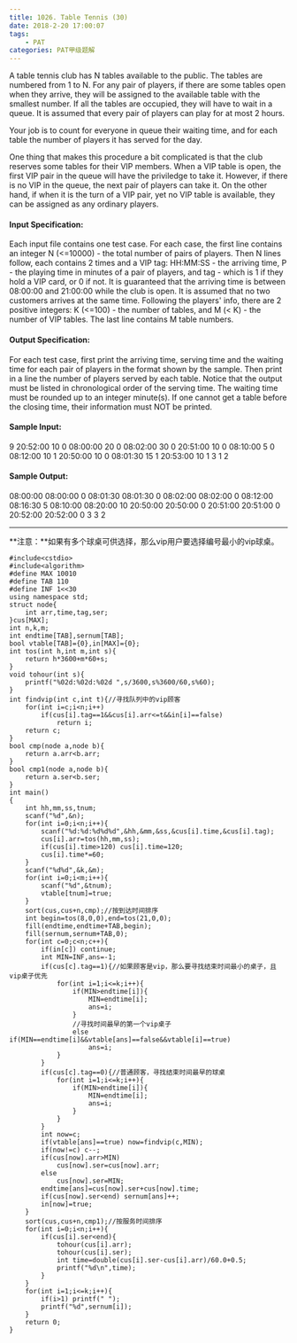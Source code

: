 ```yaml
---
title: 1026. Table Tennis (30)
date: 2018-2-20 17:00:07
tags: 
	- PAT
categories: PAT甲级题解
---
```


A table tennis club has N tables available to the public. The tables are numbered from 1 to N. For any pair of players, if there are some tables open when they arrive, they will be assigned to the available table with the smallest number. If all the tables are occupied, they will have to wait in a queue. It is assumed that every pair of players can play for at most 2 hours.

Your job is to count for everyone in queue their waiting time, and for each table the number of players it has served for the day.

One thing that makes this procedure a bit complicated is that the club reserves some tables for their VIP members. When a VIP table is open, the first VIP pair in the queue will have the priviledge to take it. However, if there is no VIP in the queue, the next pair of players can take it. On the other hand, if when it is the turn of a VIP pair, yet no VIP table is available, they can be assigned as any ordinary players.

#### Input Specification:

Each input file contains one test case. For each case, the first line contains an integer N (<=10000) - the total number of pairs of players. Then N lines follow, each contains 2 times and a VIP tag: HH:MM:SS - the arriving time, P - the playing time in minutes of a pair of players, and tag - which is 1 if they hold a VIP card, or 0 if not. It is guaranteed that the arriving time is between 08:00:00 and 21:00:00 while the club is open. It is assumed that no two customers arrives at the same time. Following the players' info, there are 2 positive integers: K (<=100) - the number of tables, and M (< K) - the number of VIP tables. The last line contains M table numbers.

#### Output Specification:

For each test case, first print the arriving time, serving time and the waiting time for each pair of players in the format shown by the sample. Then print in a line the number of players served by each table. Notice that the output must be listed in chronological order of the serving time. The waiting time must be rounded up to an integer minute(s). If one cannot get a table before the closing time, their information must NOT be printed.

#### Sample Input:
9
20:52:00 10 0
08:00:00 20 0
08:02:00 30 0
20:51:00 10 0
08:10:00 5 0
08:12:00 10 1
20:50:00 10 0
08:01:30 15 1
20:53:00 10 1
3 1
2
#### Sample Output:
08:00:00 08:00:00 0
08:01:30 08:01:30 0
08:02:00 08:02:00 0
08:12:00 08:16:30 5
08:10:00 08:20:00 10
20:50:00 20:50:00 0
20:51:00 20:51:00 0
20:52:00 20:52:00 0
3 3 2
***

**注意：**如果有多个球桌可供选择，那么vip用户要选择编号最小的vip球桌。

```
#include<cstdio>
#include<algorithm>
#define MAX 10010
#define TAB 110
#define INF 1<<30
using namespace std;
struct node{
    int arr,time,tag,ser;
}cus[MAX];
int n,k,m;
int endtime[TAB],sernum[TAB];
bool vtable[TAB]={0},in[MAX]={0};
int tos(int h,int m,int s){
    return h*3600+m*60+s;
}
void tohour(int s){
    printf("%02d:%02d:%02d ",s/3600,s%3600/60,s%60);
}
int findvip(int c,int t){//寻找队列中的vip顾客
    for(int i=c;i<n;i++)
        if(cus[i].tag==1&&cus[i].arr<=t&&in[i]==false)
            return i;
    return c;
}
bool cmp(node a,node b){
    return a.arr<b.arr;
}
bool cmp1(node a,node b){
    return a.ser<b.ser;
}
int main()
{
    int hh,mm,ss,tnum;
    scanf("%d",&n);
    for(int i=0;i<n;i++){
        scanf("%d:%d:%d%d%d",&hh,&mm,&ss,&cus[i].time,&cus[i].tag);
        cus[i].arr=tos(hh,mm,ss);
        if(cus[i].time>120) cus[i].time=120;
        cus[i].time*=60;
    }
    scanf("%d%d",&k,&m);
    for(int i=0;i<m;i++){
        scanf("%d",&tnum);
        vtable[tnum]=true;
    }
    sort(cus,cus+n,cmp);//按到达时间排序
    int begin=tos(8,0,0),end=tos(21,0,0);
    fill(endtime,endtime+TAB,begin);
    fill(sernum,sernum+TAB,0);
    for(int c=0;c<n;c++){
        if(in[c]) continue;
        int MIN=INF,ans=-1;
        if(cus[c].tag==1){//如果顾客是vip，那么要寻找结束时间最小的桌子，且vip桌子优先
            for(int i=1;i<=k;i++){
                if(MIN>endtime[i]){
                    MIN=endtime[i];
                    ans=i;
                }
                //寻找时间最早的第一个vip桌子
                else if(MIN==endtime[i]&&vtable[ans]==false&&vtable[i]==true)
                    ans=i;
            }
        }
        if(cus[c].tag==0){//普通顾客，寻找结束时间最早的球桌
            for(int i=1;i<=k;i++){
                if(MIN>endtime[i]){
                    MIN=endtime[i];
                    ans=i;
                }
            }
        }
        int now=c;
        if(vtable[ans]==true) now=findvip(c,MIN);
        if(now!=c) c--;
        if(cus[now].arr>MIN)
            cus[now].ser=cus[now].arr;
        else
            cus[now].ser=MIN;
        endtime[ans]=cus[now].ser+cus[now].time;
        if(cus[now].ser<end) sernum[ans]++;
        in[now]=true;
    }
    sort(cus,cus+n,cmp1);//按服务时间排序
    for(int i=0;i<n;i++){
        if(cus[i].ser<end){
            tohour(cus[i].arr);
            tohour(cus[i].ser);
            int time=double(cus[i].ser-cus[i].arr)/60.0+0.5;
            printf("%d\n",time);
        }
    }
    for(int i=1;i<=k;i++){
        if(i>1) printf(" ");
        printf("%d",sernum[i]);
    }
    return 0;
}
```